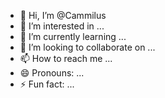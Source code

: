 - 👋 Hi, I’m @Cammilus
- 👀 I’m interested in ...
- 🌱 I’m currently learning ...
- 💞️ I’m looking to collaborate on ...
- 📫 How to reach me ...
- 😄 Pronouns: ...
- ⚡ Fun fact: ...

<!---
Cammilus/Cammilus is a ✨ special ✨ repository because its `README.md` (this file) appears on your GitHub profile.
You can click the Preview link to take a look at your changes.
--->
